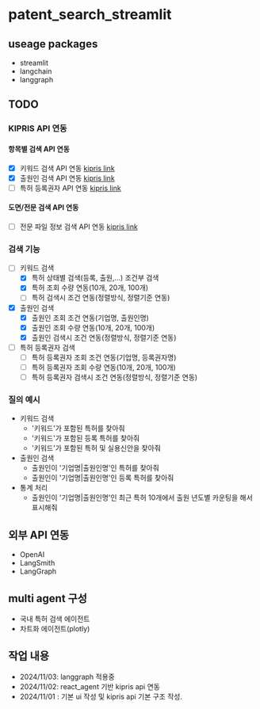 # patent_search_streamlit

## useage packages

* streamlit
* langchain
* langgraph

## TODO

### KIPRIS API 연동

#### 항목별 검색 API 연동

* [X] 키워드 검색 API 연동 [kipris link](https://plus.kipris.or.kr/portal/data/service/DBII_000000000000001/view.do?menuNo=200100&kppBCode=&kppMCode=&kppSCode=&subTab=SC001&entYn=N&clasKeyword=#soap_ADI_0000000000010162)
* [X] 출원인 검색 API 연동 [kipris link](https://plus.kipris.or.kr/portal/data/service/DBII_000000000000001/view.do?menuNo=200100&kppBCode=&kppMCode=&kppSCode=&subTab=SC001&entYn=N&clasKeyword=#soap_ADI_0000000000015118)
* [ ] 특허 등록권자 API 연동 [kipris link](https://plus.kipris.or.kr/portal/data/service/DBII_000000000000001/view.do?menuNo=200100&kppBCode=&kppMCode=&kppSCode=&subTab=SC001&entYn=N&clasKeyword=#soap_ADI_0000000000015121)

#### 도면/전문 검색 API 연동

* [ ] 전문 파일 정보 검색 API 연동 [kipris link](https://plus.kipris.or.kr/portal/data/service/DBII_000000000000001/view.do?menuNo=200100&kppBCode=&kppMCode=&kppSCode=&subTab=SC001&entYn=N&clasKeyword=#soap_ADI_0000000000015134)

### 검색 기능

* [ ] 키워드 검색
  * [X] 특허 상태별 검색(등록, 출원,...) 조건부 검색
  * [X] 특허 조회 수량 연동(10개, 20개, 100개)
  * [ ] 특허 검색시 조건 연동(정렬방식, 정렬기준 연동)
* [X] 출원인 검색
  * [X] 출원인 조회 조건 연동(기업명, 출원인명)
  * [X] 출원인 조회 수량 연동(10개, 20개, 100개)
  * [X] 출원인 검색시 조건 연동(정렬방식, 정렬기준 연동)
* [ ] 특허 등록권자 검색
  * [ ] 특허 등록권자 조회 조건 연동(기업명, 등록권자명)
  * [ ] 특허 등록권자 조회 수량 연동(10개, 20개, 100개)
  * [ ] 특허 등록권자 검색시 조건 연동(정렬방식, 정렬기준 연동)

### 질의 예시

* 키워드 검색
  * '키워드'가 포함된 특허를 찾아줘
  * '키워드'가 포함된 등록 특허를 찾아줘
  * '키워드'가 포함된 특허 및 실용신안을 찾아줘
* 출원인 검색
  * 출원인이 '기업명|출원인명'인 특허를 찾아줘
  * 출원인이 '기업명|출원인명'인 등록 특허를  찾아줘
* 통계 처리
  * 출원인이 '기업명|출원인명'인 최근 특허 10개에서 출원 년도별 카운팅을 해서 표시해줘

## 외부 API 연동

* OpenAI
* LangSmith
* LangGraph

## multi agent 구성

* 국내 특허 검색 에이전트
* 차트화 에이전트(plotly)


## 작업 내용

- 2024/11/03: langgraph 적용중
- 2024/11/02: react_agent 기반 kipris api 연동
- 2024/11/01 : 기본 ui 작성 및 kipris api 기본 구조 작성.
